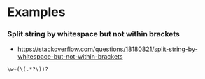 # Examples

### Split string by whitespace but not within brackets

- https://stackoverflow.com/questions/18180821/split-string-by-whitespace-but-not-within-brackets

```
\w+(\(.*?\))?
```

